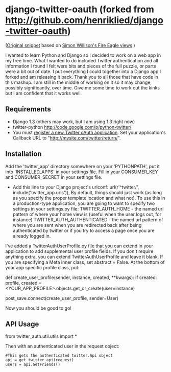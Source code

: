 # django-twitter-oauth (forked from http://github.com/henriklied/django-twitter-oauth)

([Original snippet](http://www.djangosnippets.org/snippets/1353/) based on [Simon Willison's Fire Eagle views](http://www.djangosnippets.org/snippets/655/) )

I wanted to learn Python and Django so I decided to work on a web app in my free time. What I wanted to do included Twitter authentication and all information I found I felt were bits and pieces of the full puzzle, or parts were a bit out of date. I put everything I could together into a Django app I forked and am releasing it back. Thank you to all those that have code in this mashup. I am still in the middle of working on it so it may change, possibly significantly, over time. Give me some time to work out the kinks but I am confident that it works well.
## Requirements
- Django 1.3 (others may work, but I am using 1.3 right now)
- twitter-python http://code.google.com/p/python-twitter/
- You must [register a new Twitter oAuth application](http://twitter.com/oauth_clients/). Set your application's Callback URL to "http://mysite.com/twitter/return/".

## Installation
Add the 'twitter_app' directory somewhere on your 'PYTHONPATH', put it into 'INSTALLED_APPS' in your settings file.
Fill in your CONSUMER_KEY and CONSUMER_SECRET in your settings file.

- Add this line to your Django project's urlconf: 
    url(r'^twitter/', include('twitter_app.urls')),
By default, things should just work (as long as you specify the proper template location and what not).
To use this in a production-type application, you are going to want to specify two settings in your settings.py file:
TWITTER_AUTH_HOME - the named url pattern of where your home view is (useful when the user logs out, for instance)
TWITTER_AUTH_AUTHENTICATED - the named url pattern of where you are sent when you are redirected back after being authenticated by twitter or if you try to access a page once you are already logged in.


I've added a TwitterAuthUserProfile.py file that you can extend in your application to add supplemental user profile fields. If you don't require anything extra, you can extend TwitterAuthUserProfile and leave it blank. If you are specifying a Meta inner class, set abstract = False. At the bottom of your app specific profile class, put:

  def create_user_profile(sender, instance, created, **kwargs):
  	if created:
  		profile, created = <YOUR_APP_PROFILE>.objects.get_or_create(user=instance)

  post_save.connect(create_user_profile, sender=User)

Now you should be good to go!

## API Usage
from twitter_auth.util.utils import *


Then with an authenticated user in the request object:
    

    #This gets the authenticated twitter.Api object
    api = get_twitter_api(request)
    users = api.GetFriends()
